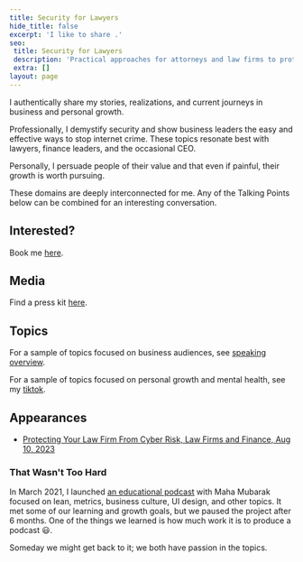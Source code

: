 ```yaml
---
title: Security for Lawyers
hide_title: false
excerpt: 'I like to share .'
seo:
 title: Security for Lawyers
 description: 'Practical approaches for attorneys and law firms to protect sensitive client data.'
 extra: []
layout: page
---
```

I authentically share my stories, realizations, and current journeys in business and personal growth.

Professionally, I demystify security and show business leaders the easy and effective ways to stop internet crime. These topics resonate best with lawyers, finance leaders, and the occasional CEO.

Personally, I persuade people of their value and that even if painful, their growth is worth pursuing.

These domains are deeply interconnected for me. Any of the Talking Points below can be combined for an interesting conversation.

## Interested?

Book me [here](/book_speaking).

## Media

Find a press kit [here](/images/dylan_pone_sheet.pdf).

## Topics

For a sample of topics focused on business audiences, see [speaking overview](/speaking).

For a sample of topics focused on personal growth and mental health, see my [tiktok](https://tiktok.com/simplesalt).

## Appearances

- [Protecting Your Law Firm From Cyber Risk, Law Firms and Finance, Aug 10, 2023](https://podcasts.apple.com/us/podcast/protecting-your-law-firm-from-cyber-risk-with-dylan-evans/id1610167031?i=1000624115288)

### That Wasn't Too Hard

In March 2021, I launched [an educational podcast](https://thatwasnttoohard.win) with Maha Mubarak focused on lean, metrics, business culture, UI design, and other topics. It met some of our learning and growth goals, but we paused the project after 6 months. One of the things we learned is how much work it is to produce a podcast :smiley:.

Someday we might get back to it; we both have passion in the topics.

